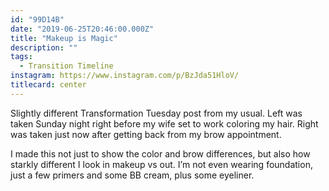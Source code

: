 ```yaml
---
id: "99D14B"
date: "2019-06-25T20:46:00.000Z"
title: "Makeup is Magic"
description: ""
tags:
  - Transition Timeline
instagram: https://www.instagram.com/p/BzJda51HloV/
titlecard: center
---
```

Slightly different Transformation Tuesday post from my usual. Left was taken Sunday night right before my wife set to work coloring my hair. Right was taken just now after getting back from my brow appointment.

I made this not just to show the color and brow differences, but also how starkly different I look in makeup vs out. I’m not even wearing foundation, just a few primers and some BB cream, plus some eyeliner.
